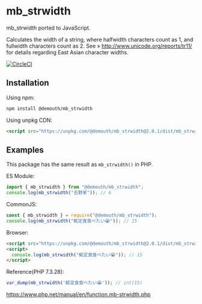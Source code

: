 # mb_strwidth

mb_strwidth ported to JavaScript.

Calculates the width of a string, where halfwidth characters count as 1, and fullwidth characters count as 2.
See » http://www.unicode.org/reports/tr11/ for details regarding East Asian character widths.


[![CircleCI](https://circleci.com/gh/demouth/mb_strwidth/tree/main.svg?style=svg)](https://circleci.com/gh/demouth/mb_strwidth/tree/main)

## Installation

Using npm:
```sh
npm install @demouth/mb_strwidth
```

Using unpkg CDN:
```html
<script src="https://unpkg.com/@demouth/mb_strwidth@2.0.1/dist/mb_strwidth.min.js"></script>
```

## Examples

This package has the same result as `mb_strwidth()` in PHP.

ES Module:
```js
import { mb_strwidth } from "@demouth/mb_strwidth";
console.log(mb_strwidth("𠮷野家")); // 6
```

CommonJS:
```js
const { mb_strwidth } = require("@demouth/mb_strwidth");
console.log(mb_strwidth("𩸽定食食べたい😭")); // 15
```

Browser:
```html
<script src="https://unpkg.com/@demouth/mb_strwidth@2.0.1/dist/mb_strwidth.min.js"></script>
<script>
  console.log(mb_strwidth("𩸽定食食べたい😭")); // 15
</script>
```

Reference(PHP 7.3.28):
```php
var_dump(mb_strwidth('𩸽定食食べたい😭')); // int(15)
```

https://www.php.net/manual/en/function.mb-strwidth.php
